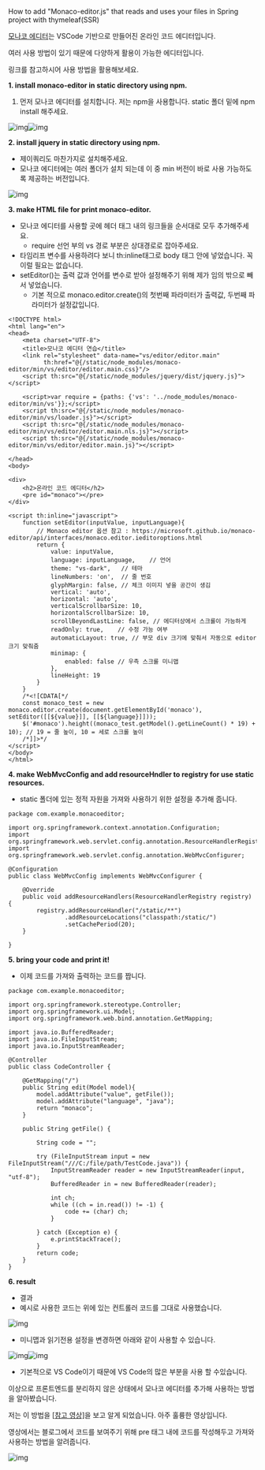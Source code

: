 
How to add "Monaco-editor.js" that reads and uses your files in Spring project with thymeleaf(SSR)



[모나코 에디터](https://microsoft.github.io/monaco-editor/playground.html#creating-the-editor-editor-basic-options)는 VSCode 기반으로 만들어진 온라인 코드 에디터입니다.

여러 사용 방법이 있기 때문에 다양하게 활용이 가능한 에디터입니다.

링크를 참고하시어 사용 방법을 활용해보세요.



**1. install monaco-editor in static directory using npm.**

1. 먼저 모나코 에디터를 설치합니다. 저는 npm을 사용합니다. static 폴더 밑에 npm install 해주세요.

![img](https://blog.kakaocdn.net/dn/cIfx4C/btra6HhJBU1/OSIhcPMZiowjU4mBKWDtu0/img.png)![img](https://blog.kakaocdn.net/dn/NKVn8/btraQasEXHu/zDcWrrxQJTPYaqzShw5pK0/img.png)

**2. install jquery in static directory using npm.**

- 제이쿼리도 마찬가지로 설치해주세요. 
- 모나코 에디터에는 여러 폴더가 설치 되는데 이 중 min 버전이 바로 사용 가능하도록 제공하는 버전입니다.

![img](https://blog.kakaocdn.net/dn/JFTNo/btra09Mv4lq/FnmqMcJ1BTxzbzmgDtWga0/img.png)



**3. make HTML file for print monaco-editor.**

- 모나코 에디터를 사용할 곳에 헤더 태그 내의 링크들을 순서대로 모두 추가해주세요.
  - require 선언 부의 vs 경로 부분은 상대경로로 잡아주세요.
- 타임리프 변수를 사용하려다 보니 th:inline태그로 body 태그 안에 넣었습니다. 꼭 이럴 필요는 없습니다.
- setEditor()는 출력 값과 언어를 변수로 받아 설정해주기 위해 제가 임의 밖으로 빼서 넣었습니다.
  - 기본 적으로 monaco.editor.create()의 첫번째 파라미터가 출력값, 두번째 파라미터가 설정값입니다.

```
<!DOCTYPE html>
<html lang="en">
<head>
    <meta charset="UTF-8">
    <title>모나코 에디터 연습</title>
    <link rel="stylesheet" data-name="vs/editor/editor.main"
          th:href="@{/static/node_modules/monaco-editor/min/vs/editor/editor.main.css}"/>
    <script th:src="@{/static/node_modules/jquery/dist/jquery.js}"></script>

    <script>var require = {paths: {'vs': '../node_modules/monaco-editor/min/vs'}};</script>
    <script th:src="@{/static/node_modules/monaco-editor/min/vs/loader.js}"></script>
    <script th:src="@{/static/node_modules/monaco-editor/min/vs/editor/editor.main.nls.js}"></script>
    <script th:src="@{/static/node_modules/monaco-editor/min/vs/editor/editor.main.js}"></script>

</head>
<body>

<div>
    <h2>온라인 코드 에디터</h2>
    <pre id="monaco"></pre>
</div>

<script th:inline="javascript">
    function setEditor(inputValue, inputLanguage){
        // Monaco editor 옵션 참고 : https://microsoft.github.io/monaco-editor/api/interfaces/monaco.editor.ieditoroptions.html
        return {
            value: inputValue,
            language: inputLanguage,    // 언어
            theme: "vs-dark",   // 테마
            lineNumbers: 'on',  // 줄 번호
            glyphMargin: false, // 체크 이미지 넣을 공간이 생김
            vertical: 'auto',
            horizontal: 'auto',
            verticalScrollbarSize: 10,
            horizontalScrollbarSize: 10,
            scrollBeyondLastLine: false, // 에디터상에서 스크롤이 가능하게
            readOnly: true,    // 수정 가능 여부
            automaticLayout: true, // 부모 div 크기에 맞춰서 자동으로 editor 크기 맞춰줌
            minimap: {
                enabled: false // 우측 스크롤 미니맵
            },
            lineHeight: 19
        }
    }
    /*<![CDATA[*/
    const monaco_test = new monaco.editor.create(document.getElementById('monaco'), setEditor([[${value}]], [[${language}]]));
    $('#monaco').height((monaco_test.getModel().getLineCount() * 19) + 10); // 19 = 줄 높이, 10 = 세로 스크롤 높이
    /*]]>*/
</script>
</body>
</html>
```







**4. make WebMvcConfig and add resourceHndler to registry for use static resources.**

- static 폴더에 있는 정적 자원을 가져와 사용하기 위한 설정을 추가해 줍니다.

```
package com.example.monacoeditor;

import org.springframework.context.annotation.Configuration;
import org.springframework.web.servlet.config.annotation.ResourceHandlerRegistry;
import org.springframework.web.servlet.config.annotation.WebMvcConfigurer;

@Configuration
public class WebMvcConfig implements WebMvcConfigurer {

    @Override
    public void addResourceHandlers(ResourceHandlerRegistry registry) {
        registry.addResourceHandler("/static/**")
                .addResourceLocations("classpath:/static/")
                .setCachePeriod(20);
    }

}
```



**5. bring your code and print it!**

- 이제 코드를 가져와 출력하는 코드를 짭니다.

```
package com.example.monacoeditor;

import org.springframework.stereotype.Controller;
import org.springframework.ui.Model;
import org.springframework.web.bind.annotation.GetMapping;

import java.io.BufferedReader;
import java.io.FileInputStream;
import java.io.InputStreamReader;

@Controller
public class CodeController {

    @GetMapping("/")
    public String edit(Model model){
        model.addAttribute("value", getFile());
        model.addAttribute("language", "java");
        return "monaco";
    }

    public String getFile() {

        String code = "";

        try (FileInputStream input = new FileInputStream("///C:/file/path/TestCode.java")) {
            InputStreamReader reader = new InputStreamReader(input, "utf-8");
            BufferedReader in = new BufferedReader(reader);

            int ch;
            while ((ch = in.read()) != -1) {
                code += (char) ch;
            }

        } catch (Exception e) {
            e.printStackTrace();
        }
        return code;
    }
}
```



**6. result**

- 결과
- 예시로 사용한 코드는 위에 있는 컨트롤러 코드를 그대로 사용했습니다.

![img](https://blog.kakaocdn.net/dn/cj8ICP/btraVUiFxhj/NKYpPU2l6vqESrKkX1vORK/img.png)

- 미니맵과 읽기전용 설정을 변경하면 아래와 같이 사용할 수 있습니다.

![img](https://blog.kakaocdn.net/dn/buk9lc/btraXW1lqoC/0POwZzqZs024RwZUjZwzHk/img.png)![img](https://blog.kakaocdn.net/dn/bq8a71/btraVUwal71/YOZ8m4wnFSkp63dsUHD4lk/img.png)

- 기본적으로 VS Code이기 때문에 VS Code의 많은 부분을 사용 할 수있습니다.



이상으로 프론트엔드를 분리하지 않은 상태에서 모나코 에디터를 추가해 사용하는 방법을 알아봤습니다.

저는 이 방법을 [[참고 영상\]](https://youtu.be/aKtH4o5-5UY)을 보고 알게 되었습니다. 아주 훌륭한 영상입니다.

영상에서는 블로그에서 코드를 보여주기 위해 pre 태그 내에 코드를 작성해두고 가져와 사용하는 방법을 알려줍니다.

![img](https://scrap.kakaocdn.net/dn/IVuVK/hyK4TnGYiS/FV78437GXQYe2DpFwiBeN0/img.jpg?width=1280&height=720&face=0_0_1280_720)